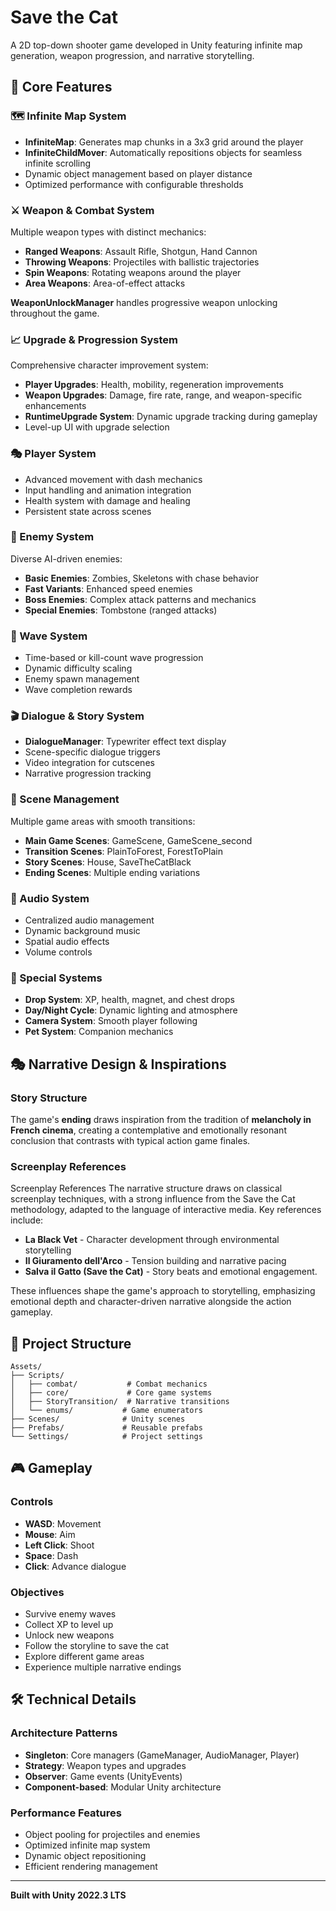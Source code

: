 # Save the Cat 
A 2D top-down shooter game developed in Unity featuring infinite map generation, weapon progression, and narrative storytelling.

## 🚀 Core Features

### 🗺️ Infinite Map System
- **InfiniteMap**: Generates map chunks in a 3x3 grid around the player
- **InfiniteChildMover**: Automatically repositions objects for seamless infinite scrolling
- Dynamic object management based on player distance
- Optimized performance with configurable thresholds

### ⚔️ Weapon & Combat System
Multiple weapon types with distinct mechanics:
- **Ranged Weapons**: Assault Rifle, Shotgun, Hand Cannon
- **Throwing Weapons**: Projectiles with ballistic trajectories
- **Spin Weapons**: Rotating weapons around the player
- **Area Weapons**: Area-of-effect attacks

**WeaponUnlockManager** handles progressive weapon unlocking throughout the game.

### 📈 Upgrade & Progression System
Comprehensive character improvement system:
- **Player Upgrades**: Health, mobility, regeneration improvements
- **Weapon Upgrades**: Damage, fire rate, range, and weapon-specific enhancements
- **RuntimeUpgrade System**: Dynamic upgrade tracking during gameplay
- Level-up UI with upgrade selection

### 🎭 Player System
- Advanced movement with dash mechanics
- Input handling and animation integration
- Health system with damage and healing
- Persistent state across scenes

### 👾 Enemy System
Diverse AI-driven enemies:
- **Basic Enemies**: Zombies, Skeletons with chase behavior
- **Fast Variants**: Enhanced speed enemies
- **Boss Enemies**: Complex attack patterns and mechanics
- **Special Enemies**: Tombstone (ranged attacks)

### 🌊 Wave System
- Time-based or kill-count wave progression
- Dynamic difficulty scaling
- Enemy spawn management
- Wave completion rewards

### 🎬 Dialogue & Story System
- **DialogueManager**: Typewriter effect text display
- Scene-specific dialogue triggers
- Video integration for cutscenes
- Narrative progression tracking

### 🔄 Scene Management
Multiple game areas with smooth transitions:
- **Main Game Scenes**: GameScene, GameScene_second
- **Transition Scenes**: PlainToForest, ForestToPlain
- **Story Scenes**: House, SaveTheCatBlack
- **Ending Scenes**: Multiple ending variations

### 🎵 Audio System
- Centralized audio management
- Dynamic background music
- Spatial audio effects
- Volume controls

### 🎯 Special Systems
- **Drop System**: XP, health, magnet, and chest drops
- **Day/Night Cycle**: Dynamic lighting and atmosphere
- **Camera System**: Smooth player following
- **Pet System**: Companion mechanics

## 🎭 Narrative Design & Inspirations

### Story Structure
The game's **ending** draws inspiration from the tradition of **melancholy in French cinema**, creating a contemplative and emotionally resonant conclusion that contrasts with typical action game finales.

### Screenplay References
Screenplay References
The narrative structure draws on classical screenplay techniques, with a strong influence from the Save the Cat methodology, adapted to the language of interactive media.
Key references include:
* **La Black Vet** - Character development through environmental storytelling
* **Il Giuramento dell'Arco** - Tension building and narrative pacing
* **Salva il Gatto (Save the Cat)** - Story beats and emotional engagement.

These influences shape the game's approach to storytelling, emphasizing emotional depth and character-driven narrative alongside the action gameplay.

## 📁 Project Structure
```
Assets/
├── Scripts/
│   ├── combat/           # Combat mechanics
│   ├── core/             # Core game systems
│   ├── StoryTransition/  # Narrative transitions
│   └── enums/           # Game enumerators
├── Scenes/              # Unity scenes
├── Prefabs/             # Reusable prefabs
└── Settings/            # Project settings
```

## 🎮 Gameplay

### Controls
- **WASD**: Movement
- **Mouse**: Aim
- **Left Click**: Shoot
- **Space**: Dash
- **Click**: Advance dialogue

### Objectives
- Survive enemy waves
- Collect XP to level up
- Unlock new weapons
- Follow the storyline to save the cat
- Explore different game areas
- Experience multiple narrative endings

## 🛠️ Technical Details

### Architecture Patterns
- **Singleton**: Core managers (GameManager, AudioManager, Player)
- **Strategy**: Weapon types and upgrades
- **Observer**: Game events (UnityEvents)
- **Component-based**: Modular Unity architecture

### Performance Features
- Object pooling for projectiles and enemies
- Optimized infinite map system
- Dynamic object repositioning
- Efficient rendering management

---
**Built with Unity 2022.3 LTS**